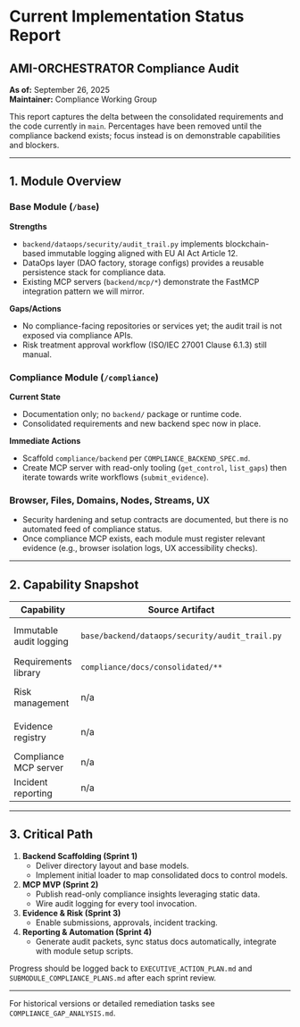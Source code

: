 # Current Implementation Status Report
## AMI-ORCHESTRATOR Compliance Audit

**As of:** September 26, 2025  
**Maintainer:** Compliance Working Group

This report captures the delta between the consolidated requirements and the code currently in `main`. Percentages have been removed until the compliance backend exists; focus instead is on demonstrable capabilities and blockers.

---

## 1. Module Overview

### Base Module (`/base`)

**Strengths**
- `backend/dataops/security/audit_trail.py` implements blockchain-based immutable logging aligned with EU AI Act Article 12.
- DataOps layer (DAO factory, storage configs) provides a reusable persistence stack for compliance data.
- Existing MCP servers (`backend/mcp/*`) demonstrate the FastMCP integration pattern we will mirror.

**Gaps/Actions**
- No compliance-facing repositories or services yet; the audit trail is not exposed via compliance APIs.
- Risk treatment approval workflow (ISO/IEC 27001 Clause 6.1.3) still manual.

### Compliance Module (`/compliance`)

**Current State**
- Documentation only; no `backend/` package or runtime code.
- Consolidated requirements and new backend spec now in place.

**Immediate Actions**
- Scaffold `compliance/backend` per `COMPLIANCE_BACKEND_SPEC.md`.
- Create MCP server with read-only tooling (`get_control`, `list_gaps`) then iterate towards write workflows (`submit_evidence`).

### Browser, Files, Domains, Nodes, Streams, UX

- Security hardening and setup contracts are documented, but there is no automated feed of compliance status.
- Once compliance MCP exists, each module must register relevant evidence (e.g., browser isolation logs, UX accessibility checks).

---

## 2. Capability Snapshot

| Capability | Source Artifact | Status | Next Step |
|------------|-----------------|--------|-----------|
| Immutable audit logging | `base/backend/dataops/security/audit_trail.py` | Operational | Add compliance export tooling (Sprint 2). |
| Requirements library | `compliance/docs/consolidated/**` | Complete | Seed backend catalogue (Sprint 1). |
| Risk management | n/a | Missing | Implement `risk_service.py` (Sprint 3). |
| Evidence registry | n/a | Missing | Implement `evidence_service.py` (Sprint 3). |
| Compliance MCP server | n/a | Missing | Build per spec (Sprint 2). |
| Incident reporting | n/a | Missing | Integrate Article 73 workflow (Sprint 3). |

---

## 3. Critical Path

1. **Backend Scaffolding (Sprint 1)**
   - Deliver directory layout and base models.
   - Implement initial loader to map consolidated docs to control models.
2. **MCP MVP (Sprint 2)**
   - Publish read-only compliance insights leveraging static data.
   - Wire audit logging for every tool invocation.
3. **Evidence & Risk (Sprint 3)**
   - Enable submissions, approvals, incident tracking.
4. **Reporting & Automation (Sprint 4)**
   - Generate audit packets, sync status docs automatically, integrate with module setup scripts.

Progress should be logged back to `EXECUTIVE_ACTION_PLAN.md` and `SUBMODULE_COMPLIANCE_PLANS.md` after each sprint review.

---

For historical versions or detailed remediation tasks see `COMPLIANCE_GAP_ANALYSIS.md`.
